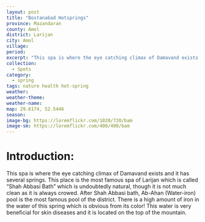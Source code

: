 ```yaml
---
layout: post
title: "Bostanabad Hotsprings"
province: Mazandaran
county: Amol
district: Larijan
city: Amol
village:
period: 
excerpt: "This spa is where the eye catching climax of Damavand exists and it has several springs."
collection:
  - Spots
category: 
  - spring
tags: nature health hot-spring
weather: 
weather-theme:
weather-name:
map: 29.6174, 52.5446
season:
image-bg: https://loremflickr.com/1020/720/bam
image-sm: https://loremflickr.com/400/400/bam
---
```

# **Introduction:**

This spa is where the eye catching climax of Damavand exists and it has several springs. This place is the most famous spa of Larijan which is called “Shah Abbasi Bath” which is undoubtedly natural, though it is not much clean as it is always crowed.
After Shah Abbasi bath, Ab-Ahan (Water-iron) pool is the most famous pool of the district. There is a high amount of iron in the water of this spring which is obvious from its color! This water is very beneficial for skin diseases and it is located on the top of the mountain.